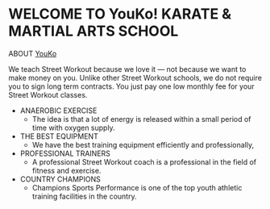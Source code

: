 # WELCOME TO YouKo! KARATE & MARTIAL ARTS SCHOOL

ABOUT [YouKo](https://youko-rafi.netlify.app/)

We teach Street Workout because we love it — not because we want to make money on you. Unlike other Street Workout schools, we do not require you to sign long term contracts. You just pay one low monthly fee for your Street Workout classes. 

* ANAEROBIC EXERCISE
    * The idea is that a lot of energy is released within a small period of time with oxygen supply.
* THE BEST EQUIPMENT
    * We have the best training equipment efficiently and professionally,
* PROFESSIONAL TRAINERS
    * A professional Street Workout coach is a professional in the field of fitness and exercise.
* COUNTRY CHAMPIONS
    * Champions Sports Performance is one of the top youth athletic training facilities in the country.

